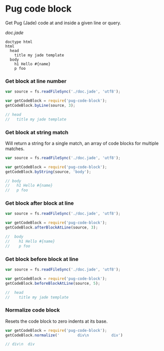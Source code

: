 # Pug code block
Get Pug (Jade) code at and inside a given line or query.


_doc.jade_
```jade
doctype html
html
  head
    title my jade template
  body
    h1 Hello #{name}
    p foo
```

### Get block at line number
```js
var source = fs.readFileSync('./doc.jade', 'utf8');

var getCodeBlock = require('pug-code-block');
getCodeBlock.byLine(source, 3);

// head
//   title my jade template
```

### Get block at string match
Will return a string for a single match, an array of code blocks for multiple matches.

```js
var source = fs.readFileSync('./doc.jade', 'utf8');

var getCodeBlock = require('pug-code-block');
getCodeBlock.byString(source, 'body');

// body
//   h1 Hello #{name}
//   p foo
```

### Get block after block at line
```js
var source = fs.readFileSync('./doc.jade', 'utf8');

var getCodeBlock = require('pug-code-block');
getCodeBlock.afterBlockAtLine(source, 3);

//  body
//    h1 Hello #{name}
//    p foo
```

### Get block before block at line
```js
var source = fs.readFileSync('./doc.jade', 'utf8');

var getCodeBlock = require('pug-code-block');
getCodeBlock.beforeBlockAtLine(source, 5);

//  head
//    title my jade template
```

### Normalize code block
Resets the code block to zero indents at its base.

```js
var getCodeBlock = require('pug-code-block');
getCodeBlock.normalize('        div\n          div')

// div\n  div
```